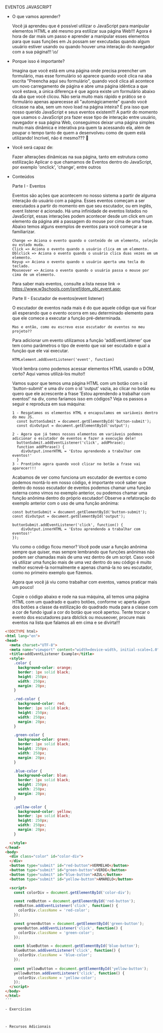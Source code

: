 EVENTOS JAVASCRIPT

- O que vamos aprender?

  Você já aprendeu que é possível utilizar o JavaScript para manipular elementos HTML e até mesmo pra estilizar sua página Web!!!
  Agora é hora de dar mais um passo e aprender a manipular esses elementos para que suas funções em Js possam ser executadas quando algum usuário estiver usando ou quando houver uma interação do navegador com a sua página!!! \o/

- Porque isso é importante?

  Imagina que você está em uma página onde precisa preencher um formulário, mas esse formulário só aparece quando você clica na aba escrita "Preencha aqui seu formulário", quando você clica ali acontece um novo carregamento de página e abre uma página idêntica a que você estava, a única diferença é que agora existe um formulário abaixo da aba que você clicou.
  Não seria muito mais rápido e prático se o formulário apenas aparecesse ali "automágicamente" quando você clicasse na aba, sem um novo load na página inteira?
  É pra isso que nosso querido JavaScript e seus eventos existem!!! A partir do momento que usamos o JavaScript pra fazer esse tipo de interação entre usuário, navegador e sua página Web, conseguimos deixar uma página simples muito mais dinâmica e interativa pra quem ta acessando ela, além de poupar o tempo tanto de quem a desenvolveu como de quem está utilizando! Incrível, não é mesmo??? 🤩

- Você será capaz de:

  Fazer alterações dinâmicas na sua página, tanto em estrutura como estilização
  Aplicar o que chamamos de Eventos dentro do JavaScript, por exemplo 'onclick', 'change', entre outros

- Conteúdos

  Parte I - Eventos

    Eventos são ações que acontecem no nosso sistema a partir de alguma interação do usuário com a página. Esses eventos começam a ser executados a partir do momento em que seu escutador, ou em inglês, event listener é acionado.
    Há uma infinidade de eventos listados no JavaScript, essas interações podem acontecer desde um click em um elemento da página até a passagem do mouse por cima de uma frase. Abaixo temos alguns exemplos de eventos para você começar a se familiarizar.

      Change => Aciona o evento quando o conteúdo de um elemento, seleção ou estado muda.
      Click => Aciona o evento quando o usuário clica em um elemento.
      Dblclick => Aciona o evento quando o usuário clica duas vezes em um elemento.
      Keyup => Aciona o evento quando o usuário aperta uma tecla do teclado.
      Mouseover => Aciona o evento quando o usuário passa o mouse por cima de um elemento.

    Para saber mais eventos, consulte a lista nesse link -> https://www.w3schools.com/jsref/dom_obj_event.asp;

  Parte II - Escutador de eventos(event listener)

    O escutador de eventos nada mais é do que aquele código que vai ficar ali esperando que o evento ocorra em seu determinado elemento para que ele comece a executar a função pré-determinada.

      Mas e então, como eu escrevo esse escutador de eventos no meu projeto??

    Para adicionar um evento utilizamos a função 'addEventListener' que tem como parâmetros o tipo de evento que vai ser escutado e qual a função que ele vai executar.
      
      HTMLelement.addEventListener('event', function)
    
    Você lembra como podemos acessar elementos HTML usando o DOM, certo? Aqui vamos utilizá-los muito!!
    
    Vamos supor que temos uma página HTML com um botão com o id 'button-submit' e uma div com o id 'output' vazia, ao clicar no botão eu quero que ele acrescente a frase 'Estou aprendendo a trabalhar com eventos!' na div, como fariamos isso em códigos?
    Veja os passos a seguir e reproduza em sua máquina:
  
      1 - Resgatamos os elementos HTML e encapsulamos em variáveis dentro do meu JS.
        const buttonSubmit = document.getElementById('button-submit');
        const divOutput = document.getElementById('output');

      2 - Agora que já temos nossos elementos em variáveis podemos adicionar o escutador de eventos e fazer a execução dele!
        buttonSubmit.addEventListener('click', addPhrase);
        function addPhrase() {
          divOutput.innerHTML = 'Estou aprendendo a trabalhar com eventos!'
        }
      3 - Prontinho agora quando você clicar no botão a frase vai aparecer!!! 

    Acabamos de ver como funciona um escutador de eventos e como podemos montá-lo em nosso código, é importante você saber que dentro do nosso escutador de eventos podemos chamar uma função externa como vimos no exemplo anterior, ou podemos chamar uma função anônima dentro do próprio escutador!
    Observe a refatoração do exemplo anterior com o uso de uma função anônima:
      
      const buttonSubmit = document.getElementById('button-submit');
      const divOutput = document.getElementById('output');

      buttonSubmit.addEventListener('click', function() {
          divOutput.innerHTML = 'Estou aprendendo a trabalhar com eventos!'
      });

    Viu como o código ficou menor? Você pode usar a função anônima sempre que quiser, mas sempre lembrando que funções anônimas não podem ser chamadas mais de uma vez dentro de um script. Caso você vá utilizar uma função mais de uma vez dentro do seu código é muito melhor escrevê-la normalmente e apenas chamá-la no seu escutador, como no primeiro exemplo que fizemos.

    Agora que você já viu como trabalhar com eventos, vamos praticar mais um pouco!

    Copie o código abaixo e rode na sua máquina, ali temos uma página HTML com um quadrado e quatro botões, conforme vc aperta algum dos botões a classe da estilização do quadrado muda para a classe com a cor de fundo igual a cor do botão que você apertou.
    Tente trocar o evento dos escutadores para dblclick ou mouseover, procure mais eventos na lista que falamos ali em cima e se divirta!!!

```HTML
<!DOCTYPE html>
<html lang="en">
<head>
  <meta charset="UTF-8">
  <meta name="viewport" content="width=device-width, initial-scale=1.0">
  <title>addEventListener Example</title>
  <style>
    .color {
      background-color: orange;
      border: 1px solid black;
      height: 250px;
      width: 250px;
      margin: 20px;
    }

    .red-color {
      background-color: red;
      border: 1px solid black;
      height: 250px;
      width: 250px;
      margin: 20px;
    }

    .green-color {
      background-color: green;
      border: 1px solid black;
      height: 250px;
      width: 250px;
      margin: 20px;
    }

    .blue-color {
      background-color: blue;
      border: 1px solid black;
      height: 250px;
      width: 250px;
      margin: 20px;
    }

    .yellow-color {
      background-color: yellow;
      border: 1px solid black;
      height: 250px;
      width: 250px;
      margin: 20px;
    }

  </style>
</head>
<body>
  <div class="color" id="color-div">
  </div>
  <button type="submit" id="red-button">VERMELHO</button>
  <button type="submit" id="green-button">VERDE</button>
  <button type="submit" id="blue-button">AZUL</button>
  <button type="submit" id="yellow-button">AMARELO</button>

  <script>
    const colorDiv = document.getElementById('color-div');

    const redButton = document.getElementById('red-button');
    redButton.addEventListener('click', function() {
      colorDiv.className = 'red-color';
    });

    const greenButton = document.getElementById('green-button');
    greenButton.addEventListener('click', function() {
      colorDiv.className = 'green-color';
    });

    const blueButton = document.getElementById('blue-button');
    blueButton.addEventListener('click', function() {
      colorDiv.className = 'blue-color';
    });
    
    const yellowButton = document.getElementById('yellow-button');
    yellowButton.addEventListener('click', function() {
      colorDiv.className = 'yellow-color';
    });
  </script>
</body>
</html>
´´´

- Exercícios



- Recursos Adicionais